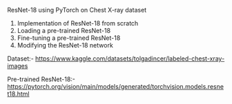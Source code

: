 ResNet-18 using PyTorch on Chest X-ray dataset
1) Implementation of ResNet-18 from scratch
2) Loading a pre-trained ResNet-18
3) Fine-tuning a pre-trained ResNet-18
4) Modifying the ResNet-18 network

Dataset:- https://www.kaggle.com/datasets/tolgadincer/labeled-chest-xray-images

Pre-trained ResNet-18:- https://pytorch.org/vision/main/models/generated/torchvision.models.resnet18.html
